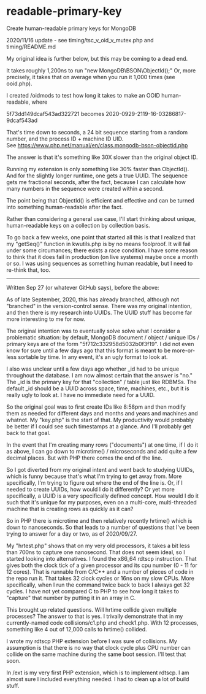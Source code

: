 # readable-primary-key
Create human-readable primary keys for MongoDB

2020/11/16 update - see timing/tsc_v_oid_v_mutex.php and timing/README.md

My original idea is further below, but this may be coming to a dead end.  

It takes roughly 1,200ns to run "new MongoDB\BSON\ObjectId();"  Or, more precisely, it takes that on average when you run it 1,000 times (see ooid.php).

I created /oidmods to test how long it takes to make an OOID human-readable, where 

5f73dd149dcaf543ad322721 becomes 
2020-0929-2119-16-03286817-9dcaf543ad

That's time down to seconds, a 24 bit sequence starting from a random number, and the process ID + machine ID UID.  
See https://www.php.net/manual/en/class.mongodb-bson-objectid.php

The answer is that it's something like 30X slower than the original object ID.  

Running my extension is only something like 30% faster than ObjectId().  And for the slightly longer runtime, one gets a true UUID.  The sequence 
gets me fractional seconds, after the fact, because I can calculate how many numbers in the sequence were created within a second.  

The point being that ObjectId() is efficient and effective and can be turned into something human-readable after the fact.  

Rather than considering a general use case, I'll start thinking about unique, human-readable keys on a collection by collection basis.

To go back a few weeks, one point that started all this is that I realized that my "getSeq()" function in kwutils.php is by no means foolproof.  It 
will fail under some circumances; there exists a race condition.  I have some reason to think that it does fail in production (on live systems) maybe 
once a month or so.  I was using sequences as something human readable, but I need to re-think that, too.

***
Written Sep 27 (or whatever GitHub says), before the above:

As of late September, 2020, this has already branched, although not "branched" in the version-control sense.  There was my original 
intention, and then there is my research into UUIDs.  The UUID stuff has become far more interesting to me for now.

The original intention was to eventually solve solve what I consider a problematic situation: by default, MongoDB document / object / unique IDs / 
primary keys are of the form "5f712c332958d5032b0f3f19".  I did not even know for sure until a few days ago that this format is meant to be 
more-or-less sortable by time.  In any event, it's an ugly format to look at.  

I also was unclear until a few days ago whether _id had to be unique throughout the database.  I am now almost certain that the answer is "no."  
The _id is the primary key for that "collection" / table just like RDBMSs.  The default _id should be a UUID across space, time, machines, etc., but 
it is really ugly to look at.  I have no immediate need for a UUID.

So the original goal was to first create IDs like 8:58pm and then modify them as needed for different days and months and years and machines and 
whatnot.  My "key.php" is the start of that.  My productivity would probably be better if I could see such timestamps at a glance.  And I'll 
probably get back to that goal.  

In the event that I'm creating many rows ("documents") at one time, if I do it as above, I can go down to microtime() / microseconds and add quite a 
few decimal places.  But with PHP there comes the end of the line.  

So I got diverted from my original intent and went back to studying UUIDs, which is funny because that's what I'm trying to get away from.  More 
specifically, I'm trying to figure out where the end of the line is.  Or, if I needed to create UUIDs, how would I do it differently?  Or yet more 
specifically, a UUID is a very specifically defined concept.  How would I do it such that it's unique for my purposes, even on a multi-core, 
multi-threaded machine that is creating rows as quickly as it can?

So in PHP there is microtime and then relatively recently hrtime() which is down to nanoseconds.  So that leads to a number of questions that I've 
been trying to answer for a day or two, as of 2020/09/27.  

My "hrtest.php" shows that on my very old processors, it takes a bit less than 700ns to capture one nanosecond.  That does not seem ideal, so 
I started looking into alternatives.  I found the x86_64 rdtscp instruction.  That gives both the clock tick of a given processor and its cpu number
(0 - 11 for 12 cores).  That is runnable from C/C++ and a number of pieces of code in the repo run it.  That takes 32 clock cycles or 16ns on my 
slow CPUs.  More specifically, when I run the command twice back to back I always get 32 cycles.  I have not yet compared C to PHP to see how long 
it takes to "capture" that number by putting it in an array in C.  

This brought up related questions.  Will hrtime collide given multiple processes?  The answer to that is yes.  I trivally demonstrate that in my 
currently-named code collisions/c1.php and check1.php.  With 12 processes, something like 4 out of 12,000 calls to hrtime() collided.  

I wrote my rdtscp PHP extension before I was sure of collisions. My assumption is that there is no way that clock cycle plus CPU number can collide on 
the same machine during the same boot session.  I'll test that soon.

In /ext is my very first PHP extension, which is to implement rdtscp.  I am almost sure I included everything needed.  I had to clean up a 
lot of build stuff.  
